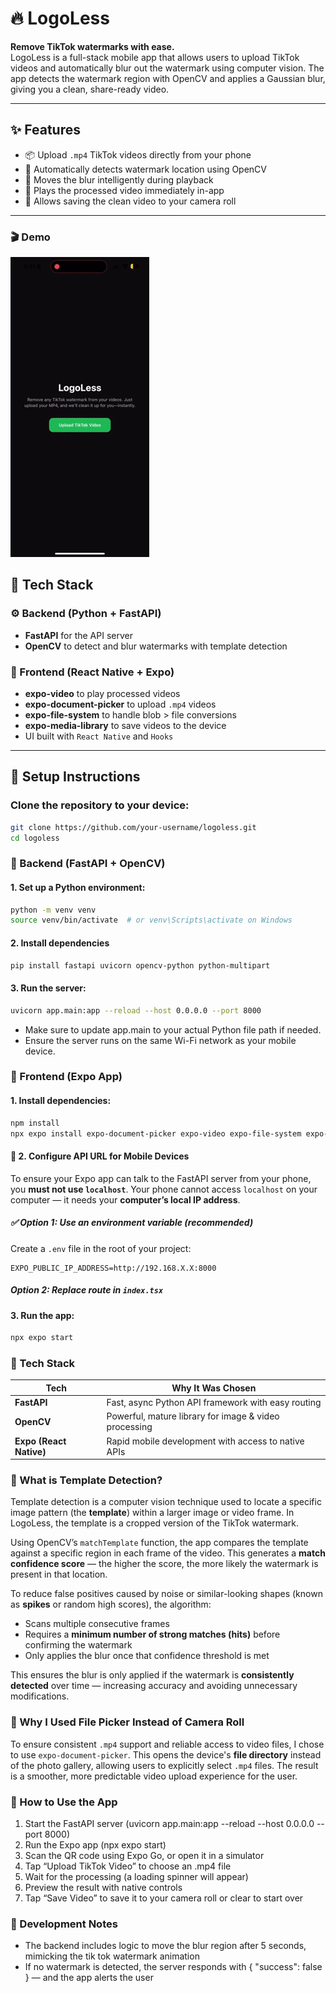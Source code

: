 # 🔥 LogoLess

**Remove TikTok watermarks with ease.**  
LogoLess is a full-stack mobile app that allows users to upload TikTok videos and automatically blur out the watermark using computer vision. The app detects the watermark region with OpenCV and applies a Gaussian blur, giving you a clean, share-ready video.

---

## ✨ Features

- 📦 Upload `.mp4` TikTok videos directly from your phone
- 🎯 Automatically detects watermark location using OpenCV
- 🔄 Moves the blur intelligently during playback
- 📱 Plays the processed video immediately in-app
- 💾 Allows saving the clean video to your camera roll

---

### 🎬 Demo

![LogoLess demo](./demo.gif)

## 🧠 Tech Stack

### ⚙️ Backend (Python + FastAPI)
- **FastAPI** for the API server
- **OpenCV** to detect and blur watermarks with template detection

### 📱 Frontend (React Native + Expo)
- **expo-video** to play processed videos
- **expo-document-picker** to upload `.mp4` videos
- **expo-file-system** to handle blob > file conversions
- **expo-media-library** to save videos to the device
- UI built with `React Native` and `Hooks`

---

## 🚀 Setup Instructions

### Clone the repository to your device:
```bash
git clone https://github.com/your-username/logoless.git
cd logoless
```

### 🐍 Backend (FastAPI + OpenCV)

#### 1. Set up a Python environment:
```bash
python -m venv venv
source venv/bin/activate  # or venv\Scripts\activate on Windows
```

#### 2. Install dependencies
```bash
pip install fastapi uvicorn opencv-python python-multipart
```

#### 3. Run the server:
```bash
uvicorn app.main:app --reload --host 0.0.0.0 --port 8000
```
- Make sure to update app.main to your actual Python file path if needed.
- Ensure the server runs on the same Wi-Fi network as your mobile device.

### 📱 Frontend (Expo App)

#### 1. Install dependencies:
```bash
npm install
npx expo install expo-document-picker expo-video expo-file-system expo-media-library
```

#### 🔁 2. Configure API URL for Mobile Devices

To ensure your Expo app can talk to the FastAPI server from your phone, you **must not use `localhost`**. Your phone cannot access `localhost` on your computer — it needs your **computer’s local IP address**.

##### ✅ Option 1: Use an environment variable (recommended)
Create a `.env` file in the root of your project:
   ```env
   EXPO_PUBLIC_IP_ADDRESS=http://192.168.X.X:8000
   ```

##### Option 2: Replace route in `index.tsx`

#### 3. Run the app:
```bash
npx expo start
```


### 🧠 Tech Stack

| Tech             | Why It Was Chosen                                               |
|------------------|------------------------------------------------------------------|
| **FastAPI**       | Fast, async Python API framework with easy routing              |
| **OpenCV**        | Powerful, mature library for image & video processing           |
| **Expo (React Native)** | Rapid mobile development with access to native APIs |


### 🧠 What is Template Detection?

Template detection is a computer vision technique used to locate a specific image pattern (the **template**) within a larger image or video frame. In LogoLess, the template is a cropped version of the TikTok watermark.

Using OpenCV’s `matchTemplate` function, the app compares the template against a specific region in each frame of the video. This generates a **match confidence score** — the higher the score, the more likely the watermark is present in that location.

To reduce false positives caused by noise or similar-looking shapes (known as **spikes** or random high scores), the algorithm:
- Scans multiple consecutive frames
- Requires a **minimum number of strong matches (hits)** before confirming the watermark
- Only applies the blur once that confidence threshold is met

This ensures the blur is only applied if the watermark is **consistently detected** over time — increasing accuracy and avoiding unnecessary modifications.

### 📁 Why I Used File Picker Instead of Camera Roll

To ensure consistent `.mp4` support and reliable access to video files, I chose to use `expo-document-picker`. This opens the device's **file directory** instead of the photo gallery, allowing users to explicitly select `.mp4` files. 
The result is a smoother, more predictable video upload experience for the user.

### 📸 How to Use the App

1.	Start the FastAPI server (uvicorn app.main:app --reload --host 0.0.0.0 --port 8000)
2.	Run the Expo app (npx expo start)
3.	Scan the QR code using Expo Go, or open it in a simulator
4.	Tap “Upload TikTok Video” to choose an .mp4 file
5.	Wait for the processing (a loading spinner will appear)
6.	Preview the result with native controls
7.	Tap “Save Video” to save it to your camera roll or clear to start over

### 🧪 Development Notes
- The backend includes logic to move the blur region after 5 seconds, mimicking the tik tok watermark animation
- If no watermark is detected, the server responds with { "success": false } — and the app alerts the user

